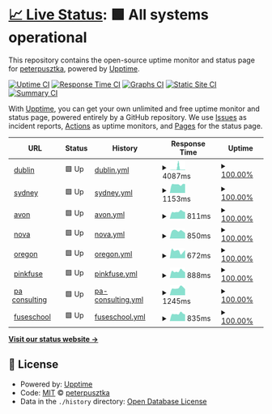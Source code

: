 # [📈 Live Status](https://upptime.fuse.pink): <!--live status--> **🟩 All systems operational**

This repository contains the open-source uptime monitor and status page for [peterpusztka](https://upptime.fuse.pink), powered by [Upptime](https://github.com/upptime/upptime).

[![Uptime CI](https://github.com/koj-co/upptime/workflows/Uptime%20CI/badge.svg)](https://github.com/koj-co/upptime/actions?query=workflow%3A%22Uptime+CI%22)
[![Response Time CI](https://github.com/koj-co/upptime/workflows/Response%20Time%20CI/badge.svg)](https://github.com/koj-co/upptime/actions?query=workflow%3A%22Response+Time+CI%22)
[![Graphs CI](https://github.com/koj-co/upptime/workflows/Graphs%20CI/badge.svg)](https://github.com/koj-co/upptime/actions?query=workflow%3A%22Graphs+CI%22)
[![Static Site CI](https://github.com/koj-co/upptime/workflows/Static%20Site%20CI/badge.svg)](https://github.com/koj-co/upptime/actions?query=workflow%3A%22Static+Site+CI%22)
[![Summary CI](https://github.com/koj-co/upptime/workflows/Summary%20CI/badge.svg)](https://github.com/koj-co/upptime/actions?query=workflow%3A%22Summary+CI%22)

With [Upptime](https://upptime.js.org), you can get your own unlimited and free uptime monitor and status page, powered entirely by a GitHub repository. We use [Issues](https://github.com/peterpusztka/fuse-upptime/issues) as incident reports, [Actions](https://github.com/peterpusztka/fuse-upptime/actions) as uptime monitors, and [Pages](https://upptime.fuse.pink) for the status page.

<!--start: status pages-->
<!-- This summary is generated by Upptime (https://github.com/upptime/upptime) -->
<!-- Do not edit this manually, your changes will be overwritten -->
<!-- prettier-ignore -->
| URL | Status | History | Response Time | Uptime |
| --- | ------ | ------- | ------------- | ------ |
| <img alt="" src="https://favicons.githubusercontent.com/prodtest.fuseuniversal.com" height="13"> [dublin](https://prodtest.fuseuniversal.com) | 🟩 Up | [dublin.yml](https://github.com/Fuseit/fuse-upptime/commits/HEAD/history/dublin.yml) | <details><summary><img alt="Response time graph" src="./graphs/dublin/response-time-week.png" height="20"> 4087ms</summary><br><a href="https://upptime.fuse.pink/history/dublin"><img alt="Response time 859" src="https://img.shields.io/endpoint?url=https%3A%2F%2Fraw.githubusercontent.com%2FFuseit%2Ffuse-upptime%2FHEAD%2Fapi%2Fdublin%2Fresponse-time.json"></a><br><a href="https://upptime.fuse.pink/history/dublin"><img alt="24-hour response time 4128" src="https://img.shields.io/endpoint?url=https%3A%2F%2Fraw.githubusercontent.com%2FFuseit%2Ffuse-upptime%2FHEAD%2Fapi%2Fdublin%2Fresponse-time-day.json"></a><br><a href="https://upptime.fuse.pink/history/dublin"><img alt="7-day response time 4087" src="https://img.shields.io/endpoint?url=https%3A%2F%2Fraw.githubusercontent.com%2FFuseit%2Ffuse-upptime%2FHEAD%2Fapi%2Fdublin%2Fresponse-time-week.json"></a><br><a href="https://upptime.fuse.pink/history/dublin"><img alt="30-day response time 1800" src="https://img.shields.io/endpoint?url=https%3A%2F%2Fraw.githubusercontent.com%2FFuseit%2Ffuse-upptime%2FHEAD%2Fapi%2Fdublin%2Fresponse-time-month.json"></a><br><a href="https://upptime.fuse.pink/history/dublin"><img alt="1-year response time 859" src="https://img.shields.io/endpoint?url=https%3A%2F%2Fraw.githubusercontent.com%2FFuseit%2Ffuse-upptime%2FHEAD%2Fapi%2Fdublin%2Fresponse-time-year.json"></a></details> | <details><summary><a href="https://upptime.fuse.pink/history/dublin">100.00%</a></summary><a href="https://upptime.fuse.pink/history/dublin"><img alt="All-time uptime 100.00%" src="https://img.shields.io/endpoint?url=https%3A%2F%2Fraw.githubusercontent.com%2FFuseit%2Ffuse-upptime%2FHEAD%2Fapi%2Fdublin%2Fuptime.json"></a><br><a href="https://upptime.fuse.pink/history/dublin"><img alt="24-hour uptime 100.00%" src="https://img.shields.io/endpoint?url=https%3A%2F%2Fraw.githubusercontent.com%2FFuseit%2Ffuse-upptime%2FHEAD%2Fapi%2Fdublin%2Fuptime-day.json"></a><br><a href="https://upptime.fuse.pink/history/dublin"><img alt="7-day uptime 100.00%" src="https://img.shields.io/endpoint?url=https%3A%2F%2Fraw.githubusercontent.com%2FFuseit%2Ffuse-upptime%2FHEAD%2Fapi%2Fdublin%2Fuptime-week.json"></a><br><a href="https://upptime.fuse.pink/history/dublin"><img alt="30-day uptime 100.00%" src="https://img.shields.io/endpoint?url=https%3A%2F%2Fraw.githubusercontent.com%2FFuseit%2Ffuse-upptime%2FHEAD%2Fapi%2Fdublin%2Fuptime-month.json"></a><br><a href="https://upptime.fuse.pink/history/dublin"><img alt="1-year uptime 100.00%" src="https://img.shields.io/endpoint?url=https%3A%2F%2Fraw.githubusercontent.com%2FFuseit%2Ffuse-upptime%2FHEAD%2Fapi%2Fdublin%2Fuptime-year.json"></a></details>
| <img alt="" src="https://favicons.githubusercontent.com/prodtestau.fuseuniversal.com" height="13"> [sydney](https://prodtestau.fuseuniversal.com) | 🟩 Up | [sydney.yml](https://github.com/Fuseit/fuse-upptime/commits/HEAD/history/sydney.yml) | <details><summary><img alt="Response time graph" src="./graphs/sydney/response-time-week.png" height="20"> 1153ms</summary><br><a href="https://upptime.fuse.pink/history/sydney"><img alt="Response time 1162" src="https://img.shields.io/endpoint?url=https%3A%2F%2Fraw.githubusercontent.com%2FFuseit%2Ffuse-upptime%2FHEAD%2Fapi%2Fsydney%2Fresponse-time.json"></a><br><a href="https://upptime.fuse.pink/history/sydney"><img alt="24-hour response time 1168" src="https://img.shields.io/endpoint?url=https%3A%2F%2Fraw.githubusercontent.com%2FFuseit%2Ffuse-upptime%2FHEAD%2Fapi%2Fsydney%2Fresponse-time-day.json"></a><br><a href="https://upptime.fuse.pink/history/sydney"><img alt="7-day response time 1153" src="https://img.shields.io/endpoint?url=https%3A%2F%2Fraw.githubusercontent.com%2FFuseit%2Ffuse-upptime%2FHEAD%2Fapi%2Fsydney%2Fresponse-time-week.json"></a><br><a href="https://upptime.fuse.pink/history/sydney"><img alt="30-day response time 1146" src="https://img.shields.io/endpoint?url=https%3A%2F%2Fraw.githubusercontent.com%2FFuseit%2Ffuse-upptime%2FHEAD%2Fapi%2Fsydney%2Fresponse-time-month.json"></a><br><a href="https://upptime.fuse.pink/history/sydney"><img alt="1-year response time 1162" src="https://img.shields.io/endpoint?url=https%3A%2F%2Fraw.githubusercontent.com%2FFuseit%2Ffuse-upptime%2FHEAD%2Fapi%2Fsydney%2Fresponse-time-year.json"></a></details> | <details><summary><a href="https://upptime.fuse.pink/history/sydney">100.00%</a></summary><a href="https://upptime.fuse.pink/history/sydney"><img alt="All-time uptime 100.00%" src="https://img.shields.io/endpoint?url=https%3A%2F%2Fraw.githubusercontent.com%2FFuseit%2Ffuse-upptime%2FHEAD%2Fapi%2Fsydney%2Fuptime.json"></a><br><a href="https://upptime.fuse.pink/history/sydney"><img alt="24-hour uptime 100.00%" src="https://img.shields.io/endpoint?url=https%3A%2F%2Fraw.githubusercontent.com%2FFuseit%2Ffuse-upptime%2FHEAD%2Fapi%2Fsydney%2Fuptime-day.json"></a><br><a href="https://upptime.fuse.pink/history/sydney"><img alt="7-day uptime 100.00%" src="https://img.shields.io/endpoint?url=https%3A%2F%2Fraw.githubusercontent.com%2FFuseit%2Ffuse-upptime%2FHEAD%2Fapi%2Fsydney%2Fuptime-week.json"></a><br><a href="https://upptime.fuse.pink/history/sydney"><img alt="30-day uptime 100.00%" src="https://img.shields.io/endpoint?url=https%3A%2F%2Fraw.githubusercontent.com%2FFuseit%2Ffuse-upptime%2FHEAD%2Fapi%2Fsydney%2Fuptime-month.json"></a><br><a href="https://upptime.fuse.pink/history/sydney"><img alt="1-year uptime 100.00%" src="https://img.shields.io/endpoint?url=https%3A%2F%2Fraw.githubusercontent.com%2FFuseit%2Ffuse-upptime%2FHEAD%2Fapi%2Fsydney%2Fuptime-year.json"></a></details>
| <img alt="" src="https://favicons.githubusercontent.com/prodtest-avon.fuseuniversal.com" height="13"> [avon](https://prodtest-avon.fuseuniversal.com) | 🟩 Up | [avon.yml](https://github.com/Fuseit/fuse-upptime/commits/HEAD/history/avon.yml) | <details><summary><img alt="Response time graph" src="./graphs/avon/response-time-week.png" height="20"> 811ms</summary><br><a href="https://upptime.fuse.pink/history/avon"><img alt="Response time 760" src="https://img.shields.io/endpoint?url=https%3A%2F%2Fraw.githubusercontent.com%2FFuseit%2Ffuse-upptime%2FHEAD%2Fapi%2Favon%2Fresponse-time.json"></a><br><a href="https://upptime.fuse.pink/history/avon"><img alt="24-hour response time 729" src="https://img.shields.io/endpoint?url=https%3A%2F%2Fraw.githubusercontent.com%2FFuseit%2Ffuse-upptime%2FHEAD%2Fapi%2Favon%2Fresponse-time-day.json"></a><br><a href="https://upptime.fuse.pink/history/avon"><img alt="7-day response time 811" src="https://img.shields.io/endpoint?url=https%3A%2F%2Fraw.githubusercontent.com%2FFuseit%2Ffuse-upptime%2FHEAD%2Fapi%2Favon%2Fresponse-time-week.json"></a><br><a href="https://upptime.fuse.pink/history/avon"><img alt="30-day response time 804" src="https://img.shields.io/endpoint?url=https%3A%2F%2Fraw.githubusercontent.com%2FFuseit%2Ffuse-upptime%2FHEAD%2Fapi%2Favon%2Fresponse-time-month.json"></a><br><a href="https://upptime.fuse.pink/history/avon"><img alt="1-year response time 760" src="https://img.shields.io/endpoint?url=https%3A%2F%2Fraw.githubusercontent.com%2FFuseit%2Ffuse-upptime%2FHEAD%2Fapi%2Favon%2Fresponse-time-year.json"></a></details> | <details><summary><a href="https://upptime.fuse.pink/history/avon">100.00%</a></summary><a href="https://upptime.fuse.pink/history/avon"><img alt="All-time uptime 100.00%" src="https://img.shields.io/endpoint?url=https%3A%2F%2Fraw.githubusercontent.com%2FFuseit%2Ffuse-upptime%2FHEAD%2Fapi%2Favon%2Fuptime.json"></a><br><a href="https://upptime.fuse.pink/history/avon"><img alt="24-hour uptime 100.00%" src="https://img.shields.io/endpoint?url=https%3A%2F%2Fraw.githubusercontent.com%2FFuseit%2Ffuse-upptime%2FHEAD%2Fapi%2Favon%2Fuptime-day.json"></a><br><a href="https://upptime.fuse.pink/history/avon"><img alt="7-day uptime 100.00%" src="https://img.shields.io/endpoint?url=https%3A%2F%2Fraw.githubusercontent.com%2FFuseit%2Ffuse-upptime%2FHEAD%2Fapi%2Favon%2Fuptime-week.json"></a><br><a href="https://upptime.fuse.pink/history/avon"><img alt="30-day uptime 100.00%" src="https://img.shields.io/endpoint?url=https%3A%2F%2Fraw.githubusercontent.com%2FFuseit%2Ffuse-upptime%2FHEAD%2Fapi%2Favon%2Fuptime-month.json"></a><br><a href="https://upptime.fuse.pink/history/avon"><img alt="1-year uptime 100.00%" src="https://img.shields.io/endpoint?url=https%3A%2F%2Fraw.githubusercontent.com%2FFuseit%2Ffuse-upptime%2FHEAD%2Fapi%2Favon%2Fuptime-year.json"></a></details>
| <img alt="" src="https://favicons.githubusercontent.com/fuse-nova-test.fuseuniversal.com" height="13"> [nova](https://fuse-nova-test.fuseuniversal.com) | 🟩 Up | [nova.yml](https://github.com/Fuseit/fuse-upptime/commits/HEAD/history/nova.yml) | <details><summary><img alt="Response time graph" src="./graphs/nova/response-time-week.png" height="20"> 850ms</summary><br><a href="https://upptime.fuse.pink/history/nova"><img alt="Response time 761" src="https://img.shields.io/endpoint?url=https%3A%2F%2Fraw.githubusercontent.com%2FFuseit%2Ffuse-upptime%2FHEAD%2Fapi%2Fnova%2Fresponse-time.json"></a><br><a href="https://upptime.fuse.pink/history/nova"><img alt="24-hour response time 759" src="https://img.shields.io/endpoint?url=https%3A%2F%2Fraw.githubusercontent.com%2FFuseit%2Ffuse-upptime%2FHEAD%2Fapi%2Fnova%2Fresponse-time-day.json"></a><br><a href="https://upptime.fuse.pink/history/nova"><img alt="7-day response time 850" src="https://img.shields.io/endpoint?url=https%3A%2F%2Fraw.githubusercontent.com%2FFuseit%2Ffuse-upptime%2FHEAD%2Fapi%2Fnova%2Fresponse-time-week.json"></a><br><a href="https://upptime.fuse.pink/history/nova"><img alt="30-day response time 847" src="https://img.shields.io/endpoint?url=https%3A%2F%2Fraw.githubusercontent.com%2FFuseit%2Ffuse-upptime%2FHEAD%2Fapi%2Fnova%2Fresponse-time-month.json"></a><br><a href="https://upptime.fuse.pink/history/nova"><img alt="1-year response time 761" src="https://img.shields.io/endpoint?url=https%3A%2F%2Fraw.githubusercontent.com%2FFuseit%2Ffuse-upptime%2FHEAD%2Fapi%2Fnova%2Fresponse-time-year.json"></a></details> | <details><summary><a href="https://upptime.fuse.pink/history/nova">100.00%</a></summary><a href="https://upptime.fuse.pink/history/nova"><img alt="All-time uptime 100.00%" src="https://img.shields.io/endpoint?url=https%3A%2F%2Fraw.githubusercontent.com%2FFuseit%2Ffuse-upptime%2FHEAD%2Fapi%2Fnova%2Fuptime.json"></a><br><a href="https://upptime.fuse.pink/history/nova"><img alt="24-hour uptime 100.00%" src="https://img.shields.io/endpoint?url=https%3A%2F%2Fraw.githubusercontent.com%2FFuseit%2Ffuse-upptime%2FHEAD%2Fapi%2Fnova%2Fuptime-day.json"></a><br><a href="https://upptime.fuse.pink/history/nova"><img alt="7-day uptime 100.00%" src="https://img.shields.io/endpoint?url=https%3A%2F%2Fraw.githubusercontent.com%2FFuseit%2Ffuse-upptime%2FHEAD%2Fapi%2Fnova%2Fuptime-week.json"></a><br><a href="https://upptime.fuse.pink/history/nova"><img alt="30-day uptime 100.00%" src="https://img.shields.io/endpoint?url=https%3A%2F%2Fraw.githubusercontent.com%2FFuseit%2Ffuse-upptime%2FHEAD%2Fapi%2Fnova%2Fuptime-month.json"></a><br><a href="https://upptime.fuse.pink/history/nova"><img alt="1-year uptime 100.00%" src="https://img.shields.io/endpoint?url=https%3A%2F%2Fraw.githubusercontent.com%2FFuseit%2Ffuse-upptime%2FHEAD%2Fapi%2Fnova%2Fuptime-year.json"></a></details>
| <img alt="" src="https://favicons.githubusercontent.com/prodtest-oregon.fuseuniversal.com" height="13"> [oregon](https://prodtest-oregon.fuseuniversal.com) | 🟩 Up | [oregon.yml](https://github.com/Fuseit/fuse-upptime/commits/HEAD/history/oregon.yml) | <details><summary><img alt="Response time graph" src="./graphs/oregon/response-time-week.png" height="20"> 672ms</summary><br><a href="https://upptime.fuse.pink/history/oregon"><img alt="Response time 783" src="https://img.shields.io/endpoint?url=https%3A%2F%2Fraw.githubusercontent.com%2FFuseit%2Ffuse-upptime%2FHEAD%2Fapi%2Foregon%2Fresponse-time.json"></a><br><a href="https://upptime.fuse.pink/history/oregon"><img alt="24-hour response time 761" src="https://img.shields.io/endpoint?url=https%3A%2F%2Fraw.githubusercontent.com%2FFuseit%2Ffuse-upptime%2FHEAD%2Fapi%2Foregon%2Fresponse-time-day.json"></a><br><a href="https://upptime.fuse.pink/history/oregon"><img alt="7-day response time 672" src="https://img.shields.io/endpoint?url=https%3A%2F%2Fraw.githubusercontent.com%2FFuseit%2Ffuse-upptime%2FHEAD%2Fapi%2Foregon%2Fresponse-time-week.json"></a><br><a href="https://upptime.fuse.pink/history/oregon"><img alt="30-day response time 800" src="https://img.shields.io/endpoint?url=https%3A%2F%2Fraw.githubusercontent.com%2FFuseit%2Ffuse-upptime%2FHEAD%2Fapi%2Foregon%2Fresponse-time-month.json"></a><br><a href="https://upptime.fuse.pink/history/oregon"><img alt="1-year response time 783" src="https://img.shields.io/endpoint?url=https%3A%2F%2Fraw.githubusercontent.com%2FFuseit%2Ffuse-upptime%2FHEAD%2Fapi%2Foregon%2Fresponse-time-year.json"></a></details> | <details><summary><a href="https://upptime.fuse.pink/history/oregon">100.00%</a></summary><a href="https://upptime.fuse.pink/history/oregon"><img alt="All-time uptime 100.00%" src="https://img.shields.io/endpoint?url=https%3A%2F%2Fraw.githubusercontent.com%2FFuseit%2Ffuse-upptime%2FHEAD%2Fapi%2Foregon%2Fuptime.json"></a><br><a href="https://upptime.fuse.pink/history/oregon"><img alt="24-hour uptime 100.00%" src="https://img.shields.io/endpoint?url=https%3A%2F%2Fraw.githubusercontent.com%2FFuseit%2Ffuse-upptime%2FHEAD%2Fapi%2Foregon%2Fuptime-day.json"></a><br><a href="https://upptime.fuse.pink/history/oregon"><img alt="7-day uptime 100.00%" src="https://img.shields.io/endpoint?url=https%3A%2F%2Fraw.githubusercontent.com%2FFuseit%2Ffuse-upptime%2FHEAD%2Fapi%2Foregon%2Fuptime-week.json"></a><br><a href="https://upptime.fuse.pink/history/oregon"><img alt="30-day uptime 100.00%" src="https://img.shields.io/endpoint?url=https%3A%2F%2Fraw.githubusercontent.com%2FFuseit%2Ffuse-upptime%2FHEAD%2Fapi%2Foregon%2Fuptime-month.json"></a><br><a href="https://upptime.fuse.pink/history/oregon"><img alt="1-year uptime 100.00%" src="https://img.shields.io/endpoint?url=https%3A%2F%2Fraw.githubusercontent.com%2FFuseit%2Ffuse-upptime%2FHEAD%2Fapi%2Foregon%2Fuptime-year.json"></a></details>
| <img alt="" src="https://favicons.githubusercontent.com/fuse.fuseuniversal.com" height="13"> [pinkfuse](https://fuse.fuseuniversal.com) | 🟩 Up | [pinkfuse.yml](https://github.com/Fuseit/fuse-upptime/commits/HEAD/history/pinkfuse.yml) | <details><summary><img alt="Response time graph" src="./graphs/pinkfuse/response-time-week.png" height="20"> 888ms</summary><br><a href="https://upptime.fuse.pink/history/pinkfuse"><img alt="Response time 795" src="https://img.shields.io/endpoint?url=https%3A%2F%2Fraw.githubusercontent.com%2FFuseit%2Ffuse-upptime%2FHEAD%2Fapi%2Fpinkfuse%2Fresponse-time.json"></a><br><a href="https://upptime.fuse.pink/history/pinkfuse"><img alt="24-hour response time 786" src="https://img.shields.io/endpoint?url=https%3A%2F%2Fraw.githubusercontent.com%2FFuseit%2Ffuse-upptime%2FHEAD%2Fapi%2Fpinkfuse%2Fresponse-time-day.json"></a><br><a href="https://upptime.fuse.pink/history/pinkfuse"><img alt="7-day response time 888" src="https://img.shields.io/endpoint?url=https%3A%2F%2Fraw.githubusercontent.com%2FFuseit%2Ffuse-upptime%2FHEAD%2Fapi%2Fpinkfuse%2Fresponse-time-week.json"></a><br><a href="https://upptime.fuse.pink/history/pinkfuse"><img alt="30-day response time 876" src="https://img.shields.io/endpoint?url=https%3A%2F%2Fraw.githubusercontent.com%2FFuseit%2Ffuse-upptime%2FHEAD%2Fapi%2Fpinkfuse%2Fresponse-time-month.json"></a><br><a href="https://upptime.fuse.pink/history/pinkfuse"><img alt="1-year response time 795" src="https://img.shields.io/endpoint?url=https%3A%2F%2Fraw.githubusercontent.com%2FFuseit%2Ffuse-upptime%2FHEAD%2Fapi%2Fpinkfuse%2Fresponse-time-year.json"></a></details> | <details><summary><a href="https://upptime.fuse.pink/history/pinkfuse">100.00%</a></summary><a href="https://upptime.fuse.pink/history/pinkfuse"><img alt="All-time uptime 99.99%" src="https://img.shields.io/endpoint?url=https%3A%2F%2Fraw.githubusercontent.com%2FFuseit%2Ffuse-upptime%2FHEAD%2Fapi%2Fpinkfuse%2Fuptime.json"></a><br><a href="https://upptime.fuse.pink/history/pinkfuse"><img alt="24-hour uptime 100.00%" src="https://img.shields.io/endpoint?url=https%3A%2F%2Fraw.githubusercontent.com%2FFuseit%2Ffuse-upptime%2FHEAD%2Fapi%2Fpinkfuse%2Fuptime-day.json"></a><br><a href="https://upptime.fuse.pink/history/pinkfuse"><img alt="7-day uptime 100.00%" src="https://img.shields.io/endpoint?url=https%3A%2F%2Fraw.githubusercontent.com%2FFuseit%2Ffuse-upptime%2FHEAD%2Fapi%2Fpinkfuse%2Fuptime-week.json"></a><br><a href="https://upptime.fuse.pink/history/pinkfuse"><img alt="30-day uptime 100.00%" src="https://img.shields.io/endpoint?url=https%3A%2F%2Fraw.githubusercontent.com%2FFuseit%2Ffuse-upptime%2FHEAD%2Fapi%2Fpinkfuse%2Fuptime-month.json"></a><br><a href="https://upptime.fuse.pink/history/pinkfuse"><img alt="1-year uptime 99.99%" src="https://img.shields.io/endpoint?url=https%3A%2F%2Fraw.githubusercontent.com%2FFuseit%2Ffuse-upptime%2FHEAD%2Fapi%2Fpinkfuse%2Fuptime-year.json"></a></details>
| <img alt="" src="https://favicons.githubusercontent.com/paacademy.fuseuniversal.com" height="13"> [pa consulting](https://paacademy.fuseuniversal.com) | 🟩 Up | [pa-consulting.yml](https://github.com/Fuseit/fuse-upptime/commits/HEAD/history/pa-consulting.yml) | <details><summary><img alt="Response time graph" src="./graphs/pa-consulting/response-time-week.png" height="20"> 1245ms</summary><br><a href="https://upptime.fuse.pink/history/pa-consulting"><img alt="Response time 1074" src="https://img.shields.io/endpoint?url=https%3A%2F%2Fraw.githubusercontent.com%2FFuseit%2Ffuse-upptime%2FHEAD%2Fapi%2Fpa-consulting%2Fresponse-time.json"></a><br><a href="https://upptime.fuse.pink/history/pa-consulting"><img alt="24-hour response time 1091" src="https://img.shields.io/endpoint?url=https%3A%2F%2Fraw.githubusercontent.com%2FFuseit%2Ffuse-upptime%2FHEAD%2Fapi%2Fpa-consulting%2Fresponse-time-day.json"></a><br><a href="https://upptime.fuse.pink/history/pa-consulting"><img alt="7-day response time 1245" src="https://img.shields.io/endpoint?url=https%3A%2F%2Fraw.githubusercontent.com%2FFuseit%2Ffuse-upptime%2FHEAD%2Fapi%2Fpa-consulting%2Fresponse-time-week.json"></a><br><a href="https://upptime.fuse.pink/history/pa-consulting"><img alt="30-day response time 1209" src="https://img.shields.io/endpoint?url=https%3A%2F%2Fraw.githubusercontent.com%2FFuseit%2Ffuse-upptime%2FHEAD%2Fapi%2Fpa-consulting%2Fresponse-time-month.json"></a><br><a href="https://upptime.fuse.pink/history/pa-consulting"><img alt="1-year response time 1074" src="https://img.shields.io/endpoint?url=https%3A%2F%2Fraw.githubusercontent.com%2FFuseit%2Ffuse-upptime%2FHEAD%2Fapi%2Fpa-consulting%2Fresponse-time-year.json"></a></details> | <details><summary><a href="https://upptime.fuse.pink/history/pa-consulting">100.00%</a></summary><a href="https://upptime.fuse.pink/history/pa-consulting"><img alt="All-time uptime 100.00%" src="https://img.shields.io/endpoint?url=https%3A%2F%2Fraw.githubusercontent.com%2FFuseit%2Ffuse-upptime%2FHEAD%2Fapi%2Fpa-consulting%2Fuptime.json"></a><br><a href="https://upptime.fuse.pink/history/pa-consulting"><img alt="24-hour uptime 100.00%" src="https://img.shields.io/endpoint?url=https%3A%2F%2Fraw.githubusercontent.com%2FFuseit%2Ffuse-upptime%2FHEAD%2Fapi%2Fpa-consulting%2Fuptime-day.json"></a><br><a href="https://upptime.fuse.pink/history/pa-consulting"><img alt="7-day uptime 100.00%" src="https://img.shields.io/endpoint?url=https%3A%2F%2Fraw.githubusercontent.com%2FFuseit%2Ffuse-upptime%2FHEAD%2Fapi%2Fpa-consulting%2Fuptime-week.json"></a><br><a href="https://upptime.fuse.pink/history/pa-consulting"><img alt="30-day uptime 100.00%" src="https://img.shields.io/endpoint?url=https%3A%2F%2Fraw.githubusercontent.com%2FFuseit%2Ffuse-upptime%2FHEAD%2Fapi%2Fpa-consulting%2Fuptime-month.json"></a><br><a href="https://upptime.fuse.pink/history/pa-consulting"><img alt="1-year uptime 100.00%" src="https://img.shields.io/endpoint?url=https%3A%2F%2Fraw.githubusercontent.com%2FFuseit%2Ffuse-upptime%2FHEAD%2Fapi%2Fpa-consulting%2Fuptime-year.json"></a></details>
| <img alt="" src="https://favicons.githubusercontent.com/fuseschool.fuseuniversal.com" height="13"> [fuseschool](https://fuseschool.fuseuniversal.com) | 🟩 Up | [fuseschool.yml](https://github.com/Fuseit/fuse-upptime/commits/HEAD/history/fuseschool.yml) | <details><summary><img alt="Response time graph" src="./graphs/fuseschool/response-time-week.png" height="20"> 835ms</summary><br><a href="https://upptime.fuse.pink/history/fuseschool"><img alt="Response time 765" src="https://img.shields.io/endpoint?url=https%3A%2F%2Fraw.githubusercontent.com%2FFuseit%2Ffuse-upptime%2FHEAD%2Fapi%2Ffuseschool%2Fresponse-time.json"></a><br><a href="https://upptime.fuse.pink/history/fuseschool"><img alt="24-hour response time 775" src="https://img.shields.io/endpoint?url=https%3A%2F%2Fraw.githubusercontent.com%2FFuseit%2Ffuse-upptime%2FHEAD%2Fapi%2Ffuseschool%2Fresponse-time-day.json"></a><br><a href="https://upptime.fuse.pink/history/fuseschool"><img alt="7-day response time 835" src="https://img.shields.io/endpoint?url=https%3A%2F%2Fraw.githubusercontent.com%2FFuseit%2Ffuse-upptime%2FHEAD%2Fapi%2Ffuseschool%2Fresponse-time-week.json"></a><br><a href="https://upptime.fuse.pink/history/fuseschool"><img alt="30-day response time 847" src="https://img.shields.io/endpoint?url=https%3A%2F%2Fraw.githubusercontent.com%2FFuseit%2Ffuse-upptime%2FHEAD%2Fapi%2Ffuseschool%2Fresponse-time-month.json"></a><br><a href="https://upptime.fuse.pink/history/fuseschool"><img alt="1-year response time 765" src="https://img.shields.io/endpoint?url=https%3A%2F%2Fraw.githubusercontent.com%2FFuseit%2Ffuse-upptime%2FHEAD%2Fapi%2Ffuseschool%2Fresponse-time-year.json"></a></details> | <details><summary><a href="https://upptime.fuse.pink/history/fuseschool">100.00%</a></summary><a href="https://upptime.fuse.pink/history/fuseschool"><img alt="All-time uptime 100.00%" src="https://img.shields.io/endpoint?url=https%3A%2F%2Fraw.githubusercontent.com%2FFuseit%2Ffuse-upptime%2FHEAD%2Fapi%2Ffuseschool%2Fuptime.json"></a><br><a href="https://upptime.fuse.pink/history/fuseschool"><img alt="24-hour uptime 100.00%" src="https://img.shields.io/endpoint?url=https%3A%2F%2Fraw.githubusercontent.com%2FFuseit%2Ffuse-upptime%2FHEAD%2Fapi%2Ffuseschool%2Fuptime-day.json"></a><br><a href="https://upptime.fuse.pink/history/fuseschool"><img alt="7-day uptime 100.00%" src="https://img.shields.io/endpoint?url=https%3A%2F%2Fraw.githubusercontent.com%2FFuseit%2Ffuse-upptime%2FHEAD%2Fapi%2Ffuseschool%2Fuptime-week.json"></a><br><a href="https://upptime.fuse.pink/history/fuseschool"><img alt="30-day uptime 100.00%" src="https://img.shields.io/endpoint?url=https%3A%2F%2Fraw.githubusercontent.com%2FFuseit%2Ffuse-upptime%2FHEAD%2Fapi%2Ffuseschool%2Fuptime-month.json"></a><br><a href="https://upptime.fuse.pink/history/fuseschool"><img alt="1-year uptime 100.00%" src="https://img.shields.io/endpoint?url=https%3A%2F%2Fraw.githubusercontent.com%2FFuseit%2Ffuse-upptime%2FHEAD%2Fapi%2Ffuseschool%2Fuptime-year.json"></a></details>

<!--end: status pages-->

[**Visit our status website →**](https://upptime.fuse.pink)

## 📄 License

- Powered by: [Upptime](https://github.com/upptime/upptime)
- Code: [MIT](./LICENSE) © [peterpusztka](https://upptime.fuse.pink)
- Data in the `./history` directory: [Open Database License](https://opendatacommons.org/licenses/odbl/1-0/)
